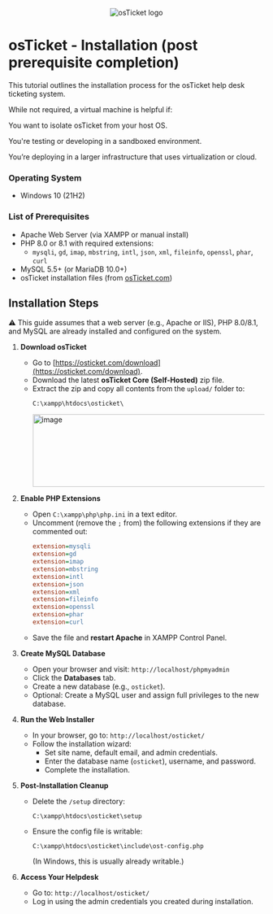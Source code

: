 <p align="center">
<img src="https://i.imgur.com/Clzj7Xs.png" alt="osTicket logo"/>
</p>

<h1>osTicket - Installation (post prerequisite completion)</h1>

This tutorial outlines the installation process for the osTicket help desk ticketing system.<br />

While not required, a virtual machine is helpful if:

You want to isolate osTicket from your host OS.

You're testing or developing in a sandboxed environment.

You’re deploying in a larger infrastructure that uses virtualization or cloud.

### Operating System
- Windows 10 (21H2)

### List of Prerequisites
- Apache Web Server (via XAMPP or manual install)
- PHP 8.0 or 8.1 with required extensions:
  - `mysqli`, `gd`, `imap`, `mbstring`, `intl`, `json`, `xml`, `fileinfo`, `openssl`, `phar`, `curl`
- MySQL 5.5+ (or MariaDB 10.0+)
- osTicket installation files (from [osTicket.com](https://osticket.com/download))


<h2>Installation Steps</h2>
⚠️ This guide assumes that a web server (e.g., Apache or IIS), PHP 8.0/8.1, and MySQL are already installed and configured on the system.

1. **Download osTicket**
   - Go to [https://osticket.com/download](https://osticket.com/download).
   - Download the latest **osTicket Core (Self-Hosted)** zip file.
   - Extract the zip and copy all contents from the `upload/` folder to:
     ```
     C:\xampp\htdocs\osticket\
     ```
     <img width="810" height="143" alt="image" src="https://github.com/user-attachments/assets/d0e8000a-f339-4c13-bfdc-4fabfd74fd44" />


2. **Enable PHP Extensions**
   - Open `C:\xampp\php\php.ini` in a text editor.
   - Uncomment (remove the `;` from) the following extensions if they are commented out:
     ```ini
     extension=mysqli
     extension=gd
     extension=imap
     extension=mbstring
     extension=intl
     extension=json
     extension=xml
     extension=fileinfo
     extension=openssl
     extension=phar
     extension=curl
     ```
   - Save the file and **restart Apache** in XAMPP Control Panel.

3. **Create MySQL Database**
   - Open your browser and visit: `http://localhost/phpmyadmin`
   - Click the **Databases** tab.
   - Create a new database (e.g., `osticket`).
   - Optional: Create a MySQL user and assign full privileges to the new database.

4. **Run the Web Installer**
   - In your browser, go to: `http://localhost/osticket/`
   - Follow the installation wizard:
     - Set site name, default email, and admin credentials.
     - Enter the database name (`osticket`), username, and password.
     - Complete the installation.

5. **Post-Installation Cleanup**
   - Delete the `/setup` directory:
     ```
     C:\xampp\htdocs\osticket\setup
     ```
   - Ensure the config file is writable:
     ```
     C:\xampp\htdocs\osticket\include\ost-config.php
     ```
     (In Windows, this is usually already writable.)

6. **Access Your Helpdesk**
   - Go to: `http://localhost/osticket/`
   - Log in using the admin credentials you created during installation.
